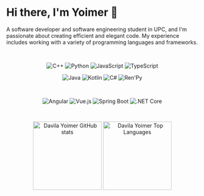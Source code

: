 # Hi there, I'm Yoimer 👋

A software developer and software engineering student in UPC, and I'm passionate about creating efficient and elegant code. My experience includes working with a variety of programming languages and frameworks.

<br />
<p align="center">
  <img src="https://img.shields.io/badge/-C++-00599C?style=for-the-badge&logo=cplusplus&logoColor=white" alt="C++">
  <img src="https://img.shields.io/badge/-Python-3776AB?style=for-the-badge&logo=python&logoColor=white" alt="Python">
  <img src="https://img.shields.io/badge/-JavaScript-F7DF1E?style=for-the-badge&logo=javascript&logoColor=black" alt="JavaScript">
  <img src="https://img.shields.io/badge/-TypeScript-007ACC?style=for-the-badge&logo=typescript&logoColor=white" alt="TypeScript">
</p>

<p align="center">
  <img src="https://img.shields.io/badge/-Java-007396?style=for-the-badge&logo=java&logoColor=white" alt="Java">
  <img src="https://img.shields.io/badge/-Kotlin-0095D5?style=for-the-badge&logo=kotlin&logoColor=white" alt="Kotlin">
  <img src="https://img.shields.io/badge/-C%23-239120?style=for-the-badge&logo=c-sharp&logoColor=white" alt="C#">
  <img src="https://img.shields.io/badge/-Ren'Py-FF7F7F?style=for-the-badge&logo=renpy&logoColor=white" alt="Ren'Py">
</p>
<br />
<p align="center">
  <img src="https://img.shields.io/badge/-Angular-DD0031?style=for-the-badge&logo=angular&logoColor=white" alt="Angular">
  <img src="https://img.shields.io/badge/-Vue.js-4FC08D?style=for-the-badge&logo=vue-dot-js&logoColor=white" alt="Vue.js">
  <img src="https://img.shields.io/badge/-Spring_Boot-6DB33F?style=for-the-badge&logo=spring-boot&logoColor=white" alt="Spring Boot">
  <img src="https://img.shields.io/badge/-.NET_Core-512BD4?style=for-the-badge&logo=dotnet&logoColor=white" alt=".NET Core">
</p>


<br />
<p align="center">
  <img src="https://github-readme-stats.vercel.app/api?username=Yoimer-Davila&show_icons=true&theme=radical" alt="Davila Yoimer GitHub stats" height="180em">
  <img src="https://github-readme-stats.vercel.app/api/top-langs?username=Yoimer-Davila&show_icons=true&locale=en&layout=compact&theme=radical" alt="Davila Yoimer Top Languages" height="180em">
</p>
